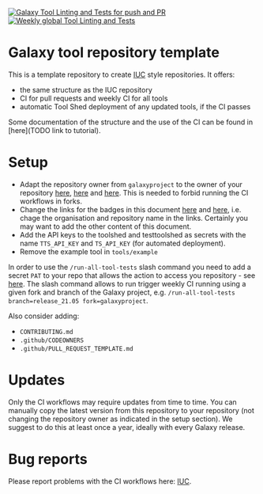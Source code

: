 [![Galaxy Tool Linting and Tests for push and PR](https://github.com/galaxyproject/galaxy-tool-repository-template/actions/workflows/pr.yaml/badge.svg?branch=main)](https://github.com/galaxyproject/galaxy-tool-repository-template/actions/workflows/pr.yaml/badge.svg)
[![Weekly global Tool Linting and Tests](https://github.com/galaxyproject/galaxy-tool-repository-template/actions/workflows/ci.yaml/badge.svg?branch=master)](https://github.com/galaxyproject/galaxy-tool-repository-template/actions/workflows/ci.yaml/badge.svg)

# Galaxy tool repository template

This is a template repository to create [IUC](https://github.com/galaxyproject/tools-iuc) style repositories.
It offers:

- the same structure as the IUC repository
- CI for pull requests and weekly CI for all tools
- automatic Tool Shed deployment of any updated tools, if the CI passes

Some documentation of the structure and the use of the CI can be found in [here](TODO link to tutorial).

Setup
=====

- Adapt the repository owner from `galaxyproject` to the owner of your repository [here](https://github.com/galaxyproject/galaxy-tool-repository-template/blob/main/.github/workflows/ci.yaml#L15), [here](https://github.com/galaxyproject/galaxy-tool-repository-template/blob/main/.github/workflows/pr.yaml#L316) and [here](https://github.com/galaxyproject/galaxy-tool-repository-template/blob/main/.github/workflows/slash.yaml#L10). This is needed to forbid running the CI workflows in forks.
- Change the links for the badges in this document [here](https://github.com/galaxyproject/galaxy-tool-repository-template/blob/main/README.md?plain=1#L1) and [here](https://github.com/galaxyproject/galaxy-tool-repository-template/blob/main/README.md?plain=1#L2), i.e. chage the organisation and repository name in the links. Certainly you may want to add the other content of this document.
- Add the API keys to the toolshed and testtoolshed as secrets with the name `TTS_API_KEY` and `TS_API_KEY` (for automated deployment).
- Remove the example tool in `tools/example`


In order to use the `/run-all-tool-tests` slash command you need to add a secret `PAT` to your repo that allows the action to access
you repository - see [here](https://docs.github.com/en/actions/reference/encrypted-secrets). The slash command allows to run trigger weekly CI running using a given fork and branch of the Galaxy project, e.g. `/run-all-tool-tests branch=release_21.05 fork=galaxyproject`.

Also consider adding:

- `CONTRIBUTING.md`
- `.github/CODEOWNERS`
- `.github/PULL_REQUEST_TEMPLATE.md`

Updates
=======

Only the CI workflows may require updates from time to time. You can manually copy the latest version from this repository to your repository (not changing the repository owner as indicated in the setup section). We suggest to do this at least once a year, ideally with every Galaxy release.

Bug reports
===========

Please report problems with the CI workflows here: [IUC](https://github.com/galaxyproject/tools-iuc).
